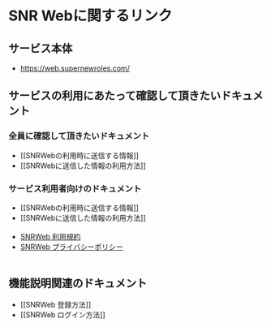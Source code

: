 # SNR Webに関するリンク
## サービス本体
- https://web.supernewroles.com/

## サービスの利用にあたって確認して頂きたいドキュメント
### 全員に確認して頂きたいドキュメント
- [[SNRWebの利用時に送信する情報]]
- [[SNRWebに送信した情報の利用方法]]

### サービス利用者向けのドキュメント
- [[SNRWebの利用時に送信する情報]]
- [[SNRWebに送信した情報の利用方法]]<br><br>
- [SNRWeb 利用規約](https://web.supernewroles.com/docs/terms)
- [SNRWeb プライバシーポリシー](https://web.supernewroles.com/docs/privacy)<br><br>

## 機能説明関連のドキュメント
- [[SNRWeb 登録方法]]
- [[SNRWeb ログイン方法]]<br><br>
